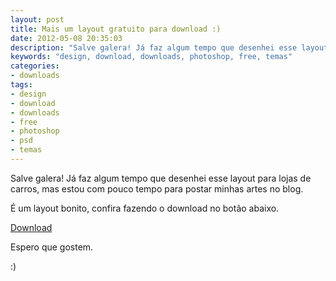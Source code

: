 ```yaml
---
layout: post
title: Mais um layout gratuito para download :)
date: 2012-05-08 20:35:03
description: "Salve galera! Já faz algum tempo que desenhei esse layout para lojas de carros, mas estou com pouco tempo para postar minhas artes no blog."
keywords: "design, download, downloads, photoshop, free, temas"
categories:
- downloads
tags:
- design
- download
- downloads
- free
- photoshop
- psd
- temas
---
```


Salve galera! Já faz algum tempo que desenhei esse layout para lojas de carros, mas estou com pouco tempo para postar minhas artes no blog.

É um layout bonito, confira fazendo o download no botão abaixo.

<a href="https://www.box.com/s/050935592c0de98a56ab">Download</a>

Espero que gostem.

:)

